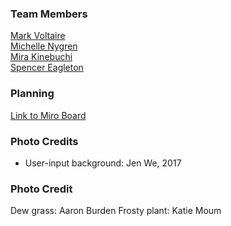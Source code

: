 ### Team Members
[Mark Voltaire](https://github.com/markjvoltaire)\
[Michelle Nygren](https://github.com/michellerenehey)\
[Mira Kinebuchi](https://github.com/mira-kine)\
[Spencer Eagleton](https://github.com/spencer-eagleton)

### Planning
[Link to Miro Board](https://miro.com/app/board/o9J_lm9RWJA=/?invite_link_id=563125503924)


### Photo Credits
*   User-input background: Jen We, 2017

### Photo Credit
Dew grass: Aaron Burden
Frosty plant: Katie Moum
